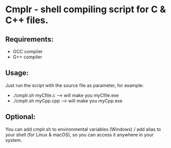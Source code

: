# Cmplr - shell compiling script for C & C++ files.

## Requirements:
- GCC compiler
- G++ compiler

## Usage:
Just run the script with the source file as parameter, for example:

- ./cmplr.sh myCfile.c --> will make you myCfile.exe
- ./cmplr.sh myCpp.cpp --> will make you myCpp.exe

## Optional:
You can add cmplr.sh to environmental variables (Windows) / add alias to your shell (for Linux & macOS), so you can access it anywhere in your system.
